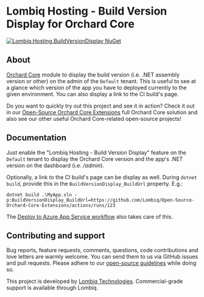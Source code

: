 # Lombiq Hosting - Build Version Display for Orchard Core

[![Lombiq.Hosting.BuildVersionDisplay NuGet](https://img.shields.io/nuget/v/Lombiq.Hosting.BuildVersionDisplay?label=Lombiq.Hosting.BuildVersionDisplay)](https://www.nuget.org/packages/Lombiq.Hosting.BuildVersionDisplay/)

## About

[Orchard Core](https://www.orchardcore.net/) module to display the build version (i.e. .NET assembly version or other) on the admin of the `Default` tenant. This is useful to see at a glance which version of the app you have to deployed currently to the given environment. You can also display a link to the CI build's page.

Do you want to quickly try out this project and see it in action? Check it out in our [Open-Source Orchard Core Extensions](https://github.com/Lombiq/Open-Source-Orchard-Core-Extensions) full Orchard Core solution and also see our other useful Orchard Core-related open-source projects!

## Documentation

Just enable the "Lombiq Hosting - Build Version Display" feature on the `Default` tenant to display the Orchard Core version and the app's .NET version on the dashboard (i.e. _/admin_).

Optionally, a link to the CI build's page can be display as well. During `dotnet build`, provide this in the `BuildVersionDisplay_BuildUrl` property. E.g.:

```pwsh
dotnet build .\MyApp.sln -p:BuildVersionDisplay_BuildUrl=https://github.com/Lombiq/Open-Source-Orchard-Core-Extensions/actions/runs/123
```

The [Deploy to Azure App Service workflow](https://github.com/Lombiq/GitHub-Actions/blob/dev/Docs/Workflows.md#deploy-to-azure-app-service-workflow) also takes care of this.

## Contributing and support

Bug reports, feature requests, comments, questions, code contributions and love letters are warmly welcome. You can send them to us via GitHub issues and pull requests. Please adhere to our [open-source guidelines](https://lombiq.com/open-source-guidelines) while doing so.

This project is developed by [Lombiq Technologies](https://lombiq.com/). Commercial-grade support is available through Lombiq.

